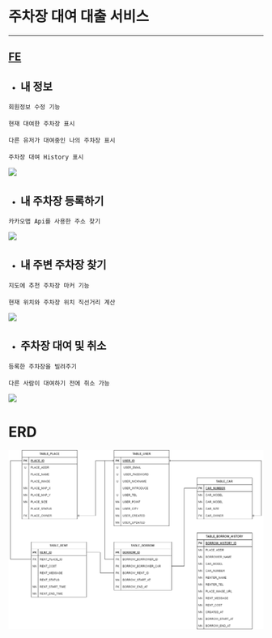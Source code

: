 # 주차장 대여 대출 서비스

<hr/>

## [FE](https://github.com/NYH0227/everyparking-frontend)

- ## 내 정보

```
회원정보 수정 기능

현재 대여한 주차장 표시

다른 유저가 대여중인 나의 주차장 표시

주차장 대여 History 표시
```

![](dashboard.gif)

- ## 내 주차장 등록하기

```
카카오맵 Api를 사용한 주소 찾기
```

![](search.gif)

- ## 내 주변 주차장 찾기

```
지도에 추천 주차장 마커 기능 

현재 위치와 주차장 위치 직선거리 계산
```

![](borrow.gif)

- ## 주차장 대여 및 취소

```
등록한 주차장을 빌려주기

다른 사람이 대여하기 전에 취소 가능
```

![](rent.gif)


# ERD

![](ERD.png)

